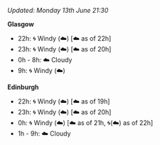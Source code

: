 *Updated: Monday 13th June 21:30*

**Glasgow**

* 22h: :cyclone: Windy (:cloud:) [:cloud: as of 22h]
* 23h: :cyclone: Windy (:cloud:) [:cloud: as of 20h]
* 0h - 8h: :cloud: Cloudy
* 9h: :cyclone: Windy (:cloud:)

**Edinburgh**

* 22h: :cyclone: Windy (:cloud:) [:cloud: as of 19h]
* 23h: :cyclone: Windy (:cloud:) [:cloud: as of 20h]
* 0h: :cyclone: Windy (:cloud:) [:cloud: as of 21h, :cyclone:(:cloud:) as of 22h]
* 1h - 9h: :cloud: Cloudy
